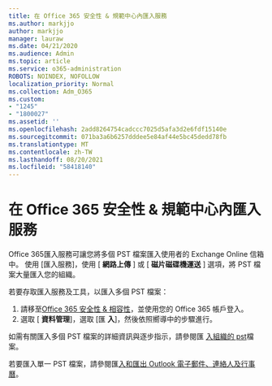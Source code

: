 ```yaml
---
title: 在 Office 365 安全性 & 規範中心內匯入服務
ms.author: markjjo
author: markjjo
manager: lauraw
ms.date: 04/21/2020
ms.audience: Admin
ms.topic: article
ms.service: o365-administration
ROBOTS: NOINDEX, NOFOLLOW
localization_priority: Normal
ms.collection: Adm_O365
ms.custom:
- "1245"
- "1800027"
ms.assetid: ''
ms.openlocfilehash: 2add8264754cadccc7025d5afa3d2e6fdf15140e
ms.sourcegitcommit: 071ba3a6b6257dddee5e84af44e5bc45dedd78fb
ms.translationtype: MT
ms.contentlocale: zh-TW
ms.lasthandoff: 08/20/2021
ms.locfileid: "58418140"
---
```

# <a name="import-service-in-the-office-365-security--compliance-center"></a>在 Office 365 安全性 & 規範中心內匯入服務

Office 365匯入服務可讓您將多個 PST 檔案匯入使用者的 Exchange Online 信箱中。 使用 [匯入服務]，使用 [ **網路上傳** ] 或 [ **磁片磁碟機運送** ] 選項，將 PST 檔案大量匯入您的組織。

若要存取匯入服務及工具，以匯入多個 PST 檔案：

1. 請移至[Office 365 安全性 & 相容性](https://protection.office.com)，並使用您的 Office 365 帳戶登入。
1. 選取 [ **資料管理**]，選取 [匯 **入**]，然後依照嚮導中的步驟進行。 

如需有關匯入多個 PST 檔案的詳細資訊與逐步指示，請參閱匯 [入組織的 pst](https://docs.microsoft.com/office365/securitycompliance/importing-pst-files-to-office-365)檔案。

若要匯入單一 PST 檔案，請參閱匯[入和匯出 Outlook 電子郵件、連絡人及行事曆](https://support.office.com/article/92577192-3881-4502-b79d-c3bbada6c8ef#ID0EAACAAA=Mac)。

